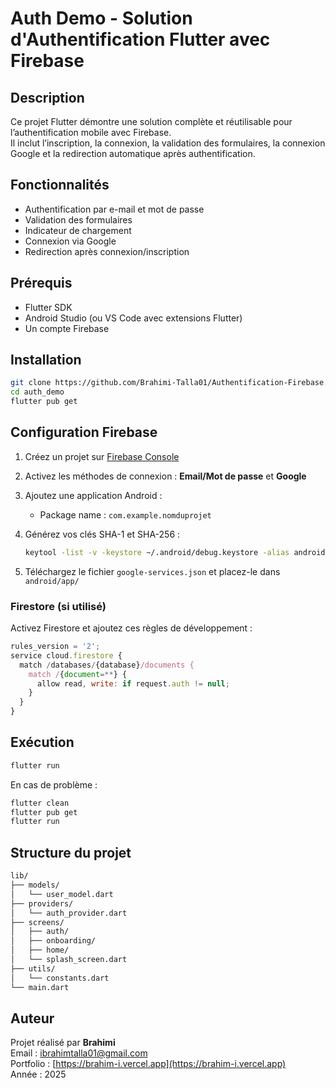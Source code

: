 # Auth Demo - Solution d'Authentification Flutter avec Firebase

## Description

Ce projet Flutter démontre une solution complète et réutilisable pour l’authentification mobile avec Firebase.  
Il inclut l’inscription, la connexion, la validation des formulaires, la connexion Google et la redirection automatique après authentification.

## Fonctionnalités

- Authentification par e-mail et mot de passe  
- Validation des formulaires  
- Indicateur de chargement  
- Connexion via Google  
- Redirection après connexion/inscription  

## Prérequis

- Flutter SDK  
- Android Studio (ou VS Code avec extensions Flutter)  
- Un compte Firebase  

## Installation

```bash
git clone https://github.com/Brahimi-Talla01/Authentification-Firebase.git
cd auth_demo
flutter pub get
````

## Configuration Firebase

1. Créez un projet sur [Firebase Console](https://console.firebase.google.com)
2. Activez les méthodes de connexion : **Email/Mot de passe** et **Google**
3. Ajoutez une application Android :

   * Package name : `com.example.nomduprojet`
4. Générez vos clés SHA-1 et SHA-256 :

   ```bash
   keytool -list -v -keystore ~/.android/debug.keystore -alias androiddebugkey -storepass android -keypass android
   ```
5. Téléchargez le fichier `google-services.json` et placez-le dans `android/app/`

### Firestore (si utilisé)

Activez Firestore et ajoutez ces règles de développement :

```js
rules_version = '2';
service cloud.firestore {
  match /databases/{database}/documents {
    match /{document=**} {
      allow read, write: if request.auth != null;
    }
  }
}
```

## Exécution

```bash
flutter run
```

En cas de problème :

```bash
flutter clean
flutter pub get
flutter run
```

## Structure du projet
```bash
lib/
├── models/
│   └── user_model.dart
├── providers/
│   └── auth_provider.dart
├── screens/
│   ├── auth/
│   ├── onboarding/
│   ├── home/
│   └── splash_screen.dart
├── utils/
│   └── constants.dart
└── main.dart
```

## Auteur

Projet réalisé par **Brahimi**  
Email : [ibrahimtalla01@gmail.com](mailto:ibrahimtalla01@gmail.com)  
Portfolio : [https://brahim-i.vercel.app](https://brahim-i.vercel.app)  
Année : 2025

